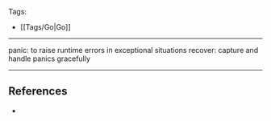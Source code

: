 Tags:
- [[Tags/Go|Go]]
---
panic: to raise runtime errors in exceptional situations
recover: capture and handle panics gracefully

---
## References
- 